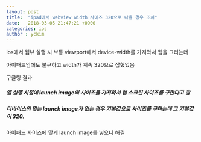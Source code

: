 ```yaml
---
layout: post
title:  "ipad에서 webview width 사이즈 320으로 나올 경우 조치"
date:   2018-03-05 21:47:21 +0900
categories: ios
author : yckim
---
```


ios에서 웹뷰 실행 시 보통 viewport에서 device-width를 가져와서 웹을 그리는데

아이패드임에도 불구하고 width가 계속 320으로 잡혔었음

구글링 결과

##### 앱 실행 시점에 launch image의 사이즈를 가져와서 앱 스크린 사이즈를 구한다고 함
##### 디바이스의 맞는 launch image가 없는 경우 기본값으로 사이즈를 구하는데 그 기본값이 320.

아이패드 사이즈에 맞게 launch image를 넣으니 해결
